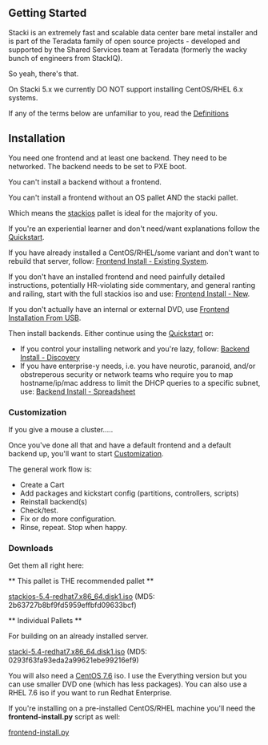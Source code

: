 ## Getting Started

Stacki is an extremely fast and scalable data center bare metal installer and is part of the Teradata family of open source projects - developed and supported by the Shared Services team at Teradata (formerly the wacky bunch of engineers from StackIQ).

So yeah, there's that.

On Stacki 5.x we currently DO NOT support installing CentOS/RHEL 6.x systems.

If any of the terms below are unfamiliar to you, read the [Definitions](Definitions)

## Installation

You need one frontend and at least one backend.  They need to be networked.  The backend needs to be set to PXE boot.

You can't install a backend without a frontend.

You can't install a frontend without an OS pallet AND the stacki pallet.

Which means the [stackios](https://github.com/Teradata/stacki/releases/download/stacki-5.4/stackios-5.4-redhat7.x86_64.disk1.iso) pallet is ideal for the majority of you.

If you're an experiential learner and don't need/want explanations follow the [Quickstart](Quickstart).

If you have already installed a CentOS/RHEL/some variant and don't want to rebuild that server, follow: [Frontend Install - Existing System](Frontend-Install-Existing).

If you don't have an installed frontend and need painfully detailed instructions, potentially HR-violating side commentary, and general ranting and railing, start with the full stackios iso and use: [Frontend Install - New](Frontend-Install-New).

If you don't actually have an internal or external DVD, use  [Frontend Installation From USB](Frontend-Installation-From-USB).

Then install backends. Either continue using the [Quickstart](Quickstart) or:

* If you control your installing network and you're lazy, follow: [Backend Install - Discovery](Backend-Install-Discovery)
* If you have enterprise-y needs, i.e. you have neurotic, paranoid, and/or obstreperous security or network teams who require you to map hostname/ip/mac address to limit the DHCP queries to a specific subnet, use: [Backend Install -  Spreadsheet](Backend-Install-Spreadsheet)

### Customization

If you give a mouse a cluster.....

Once you've done all that and have a default frontend and a default backend up, you'll want to start [Customization](Customization).

The general work flow is:

* Create a Cart
* Add packages and kickstart config (partitions, controllers, scripts)
* Reinstall backend(s)
* Check/test.
* Fix or do more configuration.
* Rinse, repeat. Stop when happy.

### Downloads
Get them all right here:

** This pallet is THE recommended pallet **

[stackios-5.4-redhat7.x86_64.disk1.iso](https://github.com/Teradata/stacki/releases/download/stacki-5.4/stackios-5.4-redhat7.x86_64.disk1.iso) (MD5: 2b63727b8bf9fd5959effbfd09633bcf)

** Individual Pallets **

For building on an already installed server.

[stacki-5.4-redhat7.x86_64.disk1.iso](https://github.com/Teradata/stacki/releases/download/stacki-5.4/stacki-5.4-redhat7.x86_64.disk1.iso) (MD5: 0293f63fa93eda2a99621ebe99216ef9)

You will also need a [CentOS 7.6](http://archive.kernel.org/centos-vault/7.6.1810/isos/x86_64/) iso. I use the Everything version but you can use smaller DVD one (which has less packages). You can also use a RHEL 7.6 iso if you want to run Redhat Enterprise.

If you're installing on a pre-installed CentOS/RHEL machine you'll need the **frontend-install.py** script as well:

[frontend-install.py](https://raw.githubusercontent.com/Teradata/stacki/master/tools/fab/frontend-install.py)
